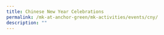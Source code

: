 ```yaml
---
title: Chinese New Year Celebrations
permalink: /mk-at-anchor-green/mk-activities/events/cny/
description: ""
---
```


